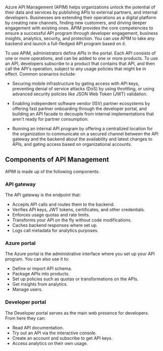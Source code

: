 Azure API Management (APIM) helps organizations unlock the potential of their data and services by publishing APIs to external partners, and internal developers. Businesses are extending their operations as a digital platform by creating new channels, finding new customers, and driving deeper engagement with existing ones. APIM provides the core competencies to ensure a successful API program through developer engagement, business insights, analytics, security, and protection. You can use APIM to take any backend and launch a full-fledged API program based on it.

To use APIM, administrators define _APIs_ in the portal. Each API consists of one or more operations, and can be added to one or more products. To use an API, developers subscribe to a product that contains that API, and then call the API's operation, subject to any usage policies that might be in effect. Common scenarios include:

* Securing mobile infrastructure by gating access with API keys, preventing denial of service attacks (DoS) by using throttling, or using advanced security policies like JSON Web Token (JWT) validation.

* Enabling independent software vendor (ISV) partner ecosystems by offering fast partner onboarding through the developer portal, and building an API facade to decouple from internal implementations that aren't ready for partner consumption.

* Running an internal API program by offering a centralized location for the organization to communicate on a secured channel between the API gateway and the backend about the availability and latest changes to APIs, and gating access based on organizational accounts.

## Components of API Management

APIM is made up of the following components:

### API gateway

The API gateway is the endpoint that:

* Accepts API calls and routes them to the backend.
* Verifies API keys, JWT tokens, certificates, and other credentials.
* Enforces usage quotas and rate limits.
* Transforms your API on the fly without code modifications.
* Caches backend responses where set up.
* Logs call metadata for analytics purposes.

### Azure portal

The Azure portal is the administrative interface where you set up your API program. You can also use it to:

* Define or import API schema.
* Package APIs into products.
* Set up policies such as quotas or transformations on the APIs.
* Get insights from analytics.
* Manage users.

### Developer portal

The Developer portal serves as the main web presence for developers. From here they can:

* Read API documentation.
* Try out an API via the interactive console.
* Create an account and subscribe to get API keys.
* Access analytics on their own usage.
